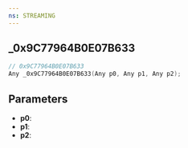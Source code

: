 ```yaml
---
ns: STREAMING
---
```

## _0x9C77964B0E07B633

```c
// 0x9C77964B0E07B633
Any _0x9C77964B0E07B633(Any p0, Any p1, Any p2);
```

## Parameters
* **p0**:
* **p1**:
* **p2**:
